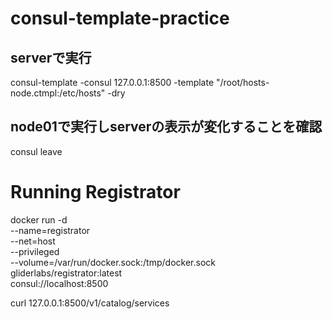 # consul-template-practice

## serverで実行
consul-template -consul 127.0.0.1:8500 -template "/root/hosts-node.ctmpl:/etc/hosts" -dry

## node01で実行しserverの表示が変化することを確認
consul leave


# Running Registrator

docker run -d \
    --name=registrator \
    --net=host \
    --privileged \
    --volume=/var/run/docker.sock:/tmp/docker.sock \
    gliderlabs/registrator:latest \
    consul://localhost:8500

curl 127.0.0.1:8500/v1/catalog/services
